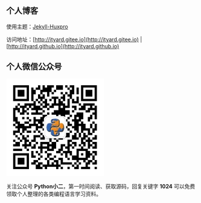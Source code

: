 ## 个人博客

使用主题：[Jekyll-Huxpro](https://github.com/Huxpro/huxpro.github.io)

访问地址：[http://ityard.gitee.io](http://ityard.gitee.io) | [http://ityard.github.io](http://ityard.github.io)

## 个人微信公众号

![](/img/qrcode.jpg)

关注公众号 **Python小二**，第一时间阅读、获取源码，回复关键字 **1024** 可以免费领取个人整理的各类编程语言学习资料。